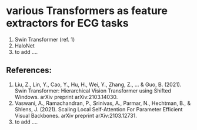 # various Transformers as feature extractors for ECG tasks

1. Swin Transformer (ref. 1)
2. HaloNet
3. to add ....


## References:
1. Liu, Z., Lin, Y., Cao, Y., Hu, H., Wei, Y., Zhang, Z., ... & Guo, B. (2021). Swin Transformer: Hierarchical Vision Transformer using Shifted Windows. arXiv preprint arXiv:2103.14030.
2. Vaswani, A., Ramachandran, P., Srinivas, A., Parmar, N., Hechtman, B., & Shlens, J. (2021). Scaling Local Self-Attention For Parameter Efficient Visual Backbones. arXiv preprint arXiv:2103.12731.
3. to add ....